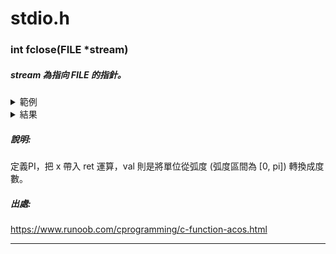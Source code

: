 # stdio.h
### int fclose(FILE *stream)
##### stream 為指向 FILE 的指針。
<details>
<summary>範例</summary>
   
```C
#include <stdio.h>

int main()
{
   FILE *fp;
 
   fp = fopen("file.txt", "w");

   fprintf(fp, "%s", "这里是 runoob.com");
   fclose(fp);
   
   return(0);
}
```
</details>

<details>
<summary>結果</summary>

```C
0.900000 的反余弦是 25.855040 度
```
</details>

##### 說明:
定義PI，把 x 帶入 ret 運算，val 則是將單位從弧度 (弧度區間為 [0, pi]) 轉換成度數。
##### 出處:
https://www.runoob.com/cprogramming/c-function-acos.html
***

